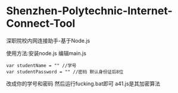 # Shenzhen-Polytechnic-Internet-Connect-Tool
深职院校内网连接助手-基于Node.js

使用方法:安装node.js 编辑main.js
```
var studentName = "" //学号
var studentPassword = "" //密码 默认身份证后8位
```
改成你的学号和密码
然后运行fucking.bat即可 a41.js是其加密算法
